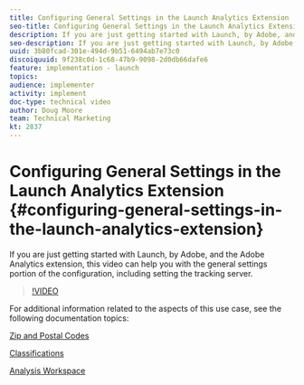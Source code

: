 ```yaml
---
title: Configuring General Settings in the Launch Analytics Extension
seo-title: Configuring General Settings in the Launch Analytics Extension
description: If you are just getting started with Launch, by Adobe, and the Adobe Analytics extension, this video can help you with the general settings portion of the configuration, including setting the tracking server.
seo-description: If you are just getting started with Launch, by Adobe, and the Adobe Analytics extension, this video can help you with the general settings portion of the configuration, including setting the tracking server.
uuid: 3b80fcad-301e-494d-9b51-6494ab7e73c0
discoiquuid: 9f238c0d-1c68-47b9-9098-2d0db66dafe6
feature: implementation - launch
topics: 
audience: implementer
activity: implement
doc-type: technical video
author: Doug Moore
team: Technical Marketing
kt: 2837
---
```


# Configuring General Settings in the Launch Analytics Extension {#configuring-general-settings-in-the-launch-analytics-extension}

If you are just getting started with Launch, by Adobe, and the Adobe Analytics extension, this video can help you with the general settings portion of the configuration, including setting the tracking server.

>[!VIDEO](https://video.tv.adobe.com/v/27093/?quality=9)

For additional information related to the aspects of this use case, see the following documentation topics:

[Zip and Postal Codes](https://marketing.adobe.com/resources/help/en_US/reference/reports_zip.html)

[Classifications](https://marketing.adobe.com/resources/help/en_US/reference/classifications.html)

[Analysis Workspace](https://marketing.adobe.com/resources/help/en_US/analytics/analysis-workspace/analysis-workspace-features.html)
